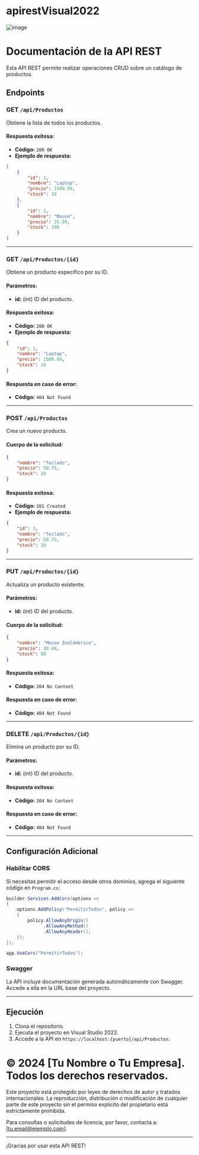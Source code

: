 # apirestVisual2022

![image](https://github.com/user-attachments/assets/c46f5b3a-55a0-4f58-84e6-dc8fdb18b7cd)


# Documentación de la API REST

Esta API REST permite realizar operaciones CRUD sobre un catálogo de productos.

## Endpoints

### **GET** `/api/Productos`
Obtiene la lista de todos los productos.

#### Respuesta exitosa:
- **Código:** `200 OK`
- **Ejemplo de respuesta:**
```json
[
    {
        "id": 1,
        "nombre": "Laptop",
        "precio": 1500.99,
        "stock": 10
    },
    {
        "id": 2,
        "nombre": "Mouse",
        "precio": 25.50,
        "stock": 100
    }
]
```

---

### **GET** `/api/Productos/{id}`
Obtiene un producto específico por su ID.

#### Parámetros:
- **id:** (int) ID del producto.

#### Respuesta exitosa:
- **Código:** `200 OK`
- **Ejemplo de respuesta:**
```json
{
    "id": 1,
    "nombre": "Laptop",
    "precio": 1500.99,
    "stock": 10
}
```

#### Respuesta en caso de error:
- **Código:** `404 Not Found`

---

### **POST** `/api/Productos`
Crea un nuevo producto.

#### Cuerpo de la solicitud:
```json
{
    "nombre": "Teclado",
    "precio": 50.75,
    "stock": 20
}
```

#### Respuesta exitosa:
- **Código:** `201 Created`
- **Ejemplo de respuesta:**
```json
{
    "id": 3,
    "nombre": "Teclado",
    "precio": 50.75,
    "stock": 20
}
```

---

### **PUT** `/api/Productos/{id}`
Actualiza un producto existente.

#### Parámetros:
- **id:** (int) ID del producto.

#### Cuerpo de la solicitud:
```json
{
    "nombre": "Mouse Inalámbrico",
    "precio": 30.00,
    "stock": 80
}
```

#### Respuesta exitosa:
- **Código:** `204 No Content`

#### Respuesta en caso de error:
- **Código:** `404 Not Found`

---

### **DELETE** `/api/Productos/{id}`
Elimina un producto por su ID.

#### Parámetros:
- **id:** (int) ID del producto.

#### Respuesta exitosa:
- **Código:** `204 No Content`

#### Respuesta en caso de error:
- **Código:** `404 Not Found`

---

## Configuración Adicional

### Habilitar CORS
Si necesitas permitir el acceso desde otros dominios, agrega el siguiente código en `Program.cs`:

```csharp
builder.Services.AddCors(options =>
{
    options.AddPolicy("PermitirTodos", policy =>
    {
        policy.AllowAnyOrigin()
              .AllowAnyMethod()
              .AllowAnyHeader();
    });
});

app.UseCors("PermitirTodos");
```

### Swagger
La API incluye documentación generada automáticamente con Swagger. Accede a ella en la URL base del proyecto.

---

## Ejecución
1. Clona el repositorio.
2. Ejecuta el proyecto en Visual Studio 2022.
3. Accede a la API en `https://localhost:{puerto}/api/Productos`.

# © 2024 [Tu Nombre o Tu Empresa]. Todos los derechos reservados.

Este proyecto está protegido por leyes de derechos de autor y tratados internacionales. La reproducción, distribución o modificación de cualquier parte de este proyecto sin el permiso explícito del propietario está estrictamente prohibida.

Para consultas o solicitudes de licencia, por favor, contacta a: [tu.email@ejemplo.com].


---

¡Gracias por usar esta API REST!

